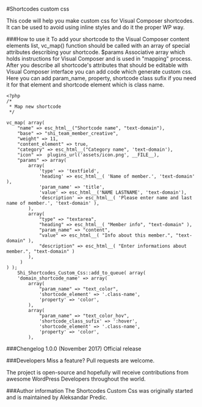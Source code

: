 #Shortcodes custom css

This code will help you make custom css for Visual Composer shortcodes. It can be used to avoid using inline styles and do it the proper WP way.

###How to use it
To add your shortcode to the Visual Composer content elements list, vc_map() function should be called with an array of special attributes describing your shortcode. $params Associative array which holds instructions for Visual Composer and is used in "mapping" process. After you describe all shortcode's attributes that should be editable with Visual Composer interface you can add code which generate custom css. Here you can add param_name, property, shortcode class sufix if you need it for that element and shortcode element which is class name.

```
<?php
/*
 * Map new shortcode
 */

vc_map( array(
    "name" => esc_html__("Shortcode name", "text-domain"),
    "base" => "shi_team_member_creative",
    "weight" => 11,
    "content_element" => true,
    "category" => esc_html__("Category name", 'text-domain'),
    "icon" =>  plugins_url('assets/icon.png', __FILE__),
    "params" => array(
        array(
            'type' => 'textfield',
            'heading' => esc_html__( 'Name of member.', 'text-domain' ),
            'param_name' => 'title',
            'value' => esc_html__('NAME LASTNAME', 'text-domain'),
            'description' => esc_html__( 'Please enter name and last name of member.', 'text-domain' ),
        ),
        array(
            "type" => "textarea",
            "heading" => esc_html__( "Member info", "text-domain" ),
            "param_name" => "content",
            "value" => esc_html__( "Info about this member.", "text-domain" ),
            "description" => esc_html__( "Enter informations about member.", "text-domain" )
        ),
	 )
) );
	Shi_Shortcodes_Custom_Css::add_to_queue( array(
    'domain_shortcode_name' => array(
        array(            
            "param_name" => "text_color",
            'shortcode_element' => '.class-name',
            'property' => 'color',
        ),
        array(            
            "param_name" => "text_color_hov",
            'shortcode_class_sufix' => ':hover',
            'shortcode_element' => '.class-name',
            'property' => 'color',
        ),
```

###Chengelog
1.0.0 (November 2017)
Official release

###Developers
Miss a feature? Pull requests are welcome.

The project is open-source and hopefully will receive contributions from awesome WordPress Developers throughout the world.

###Author information
The Shortcodes Custom Css was originally started and is maintained by Aleksandar Predic.

